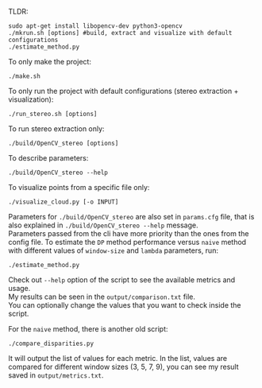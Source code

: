TLDR:
```
sudo apt-get install libopencv-dev python3-opencv
./mkrun.sh [options] #build, extract and visualize with default configurations
./estimate_method.py
```
To only make the project:
```
./make.sh
```
To only run the project with default configurations (stereo extraction + visualization):
```
./run_stereo.sh [options]
```
To run stereo extraction only:
```
./build/OpenCV_stereo [options]
```
To describe parameters:
```
./build/OpenCV_stereo --help
```
To visualize points from a specific file only:
```
./visualize_cloud.py [-o INPUT]
```
Parameters for `./build/OpenCV_stereo` are also set in `params.cfg` file, that is also explained in `./build/OpenCV_stereo --help` message.<br>
Parameters passed from the cli have more priority than the ones from the config file.
To estimate the `DP` method performance versus `naive` method with different values of `window-size` and `lambda` parameters, run:
```
./estimate_method.py
```
Check out `--help` option of the script to see the available metrics and usage. <br>
My results can be seen in the `output/comparison.txt` file. <br>
You can optionally change the values that you want to check inside the script. <br>

For the `naive` method, there is another old script:
```
./compare_disparities.py
```
It will output the list of values for each metric. In the list, values are compared for different window sizes (3, 5, 7, 9), you can see my result saved in `output/metrics.txt`.